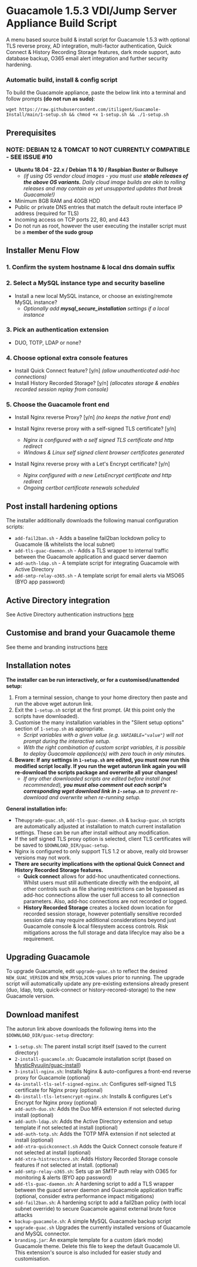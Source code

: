 # **Guacamole 1.5.3 VDI/Jump Server Appliance Build Script**

A menu based source build & install script for Guacamole 1.5.3 with optional TLS reverse proxy, AD integration, multi-factor authentication, Quick Connect & History Recording Storage features, dark mode support, auto database backup, O365 email alert integration and further security hardening.

### **Automatic build, install & config script**

To build the Guacamole appliance, paste the below link into a terminal and follow prompts **(do not run as sudo)**:

```
wget https://raw.githubusercontent.com/itiligent/Guacamole-Install/main/1-setup.sh && chmod +x 1-setup.sh && ./1-setup.sh
```

## **Prerequisites**
 ### NOTE: DEBIAN 12 & TOMCAT 10 NOT CURRENTLY COMPATIBLE - SEE ISSUE #10

- **Ubuntu 18.04 - 22.x / Debian 11 & 10 / Raspbian Buster or Bullseye**
  - *(if using OS vendor cloud images - you must use **stable releases of the above OS variants.**  Daily cloud image builds are akin to rolling releases and may contain as yet unsupported updates that break Guacamole!)*
- Minimum 8GB RAM and 40GB HDD
- Public or private DNS entries that match the default route interface IP address (required for TLS)
- Incoming access on TCP ports 22, 80, and 443
- Do not run as root, however the user executing the installer script must be a **member of the sudo group**

## **Installer Menu Flow**

### **1. Confirm the system hostname & local dns domain suffix**

### **2. Select a MySQL instance type and security baseline**

- Install a new local MySQL instance, or choose an existing/remote MySQL instance? 
  - *Optionally add **mysql_secure_installation** settings if a local instance*

### **3. Pick an authentication extension**

- DUO, TOTP, LDAP or none?  

### **4. Choose optional extra console features**
- Install Quick Connect feature? [y/n] *(allow unauthenticated add-hoc connections)*
- Install History Recorded Storage? [y/n] *(allocates storage & enables recorded session replay from console)*

### **5. Choose the Guacamole front end**

- Install Nginx reverse Proxy? [y/n] *(no keeps the native front end)*
   
- Install Nginx reverse proxy with a self-signed TLS certificate? [y/n]
  - *Nginx is configured with a self signed TLS certificate and http redirect*
  - *Windows & Linux self signed client browser certificates generated*

- Install Nginx reverse proxy with a Let's Encrypt certificate? [y/n] 
  - *Nginx configured with a new LetsEncrypt certificate and http redirect*
  - *Ongoing certbot certificate renewals scheduled* 

## **Post install hardening options**

The installer additionally downloads the following manual configuration scripts:
- `add-fail2ban.sh` - Adds a baseline fail2ban lockdown policy to Guacamole (& whitelists the local subnet)
- `add-tls-guac-daemon.sh` - Adds a TLS wrapper to internal traffic between the Guacamole application and guacd server daemon
- `add-auth-ldap.sh` - A template script for integrating Guacamole with Active Directory
- `add-smtp-relay-o365.sh` - A template script for email alerts via MSO65 (BYO app password)

## **Active Directory integration**

See Active Directory authentication instructions [here](https://github.com/itiligent/Guacamole-Install/blob/main/ACTIVE-DIRECTORY-HOW-TO.md)

## **Customise and brand your Guacamole theme**

See theme and branding instructions [here](https://github.com/itiligent/Guacamole-Install/tree/main/custom-theme-builder)


## **Installation notes**

**The installer can be run interactively, or for a customised/unattended setup:**
1. From a terminal session, change to your home directory then paste and run the above wget autorun link.
2. Exit the `1-setup.sh` script at the first prompt. (At this point only the scripts have downloaded).
3. Customise the many installation variables in the "Silent setup options" section of `1-setup.sh` as appropriate. 
    - *Script variables with a given value (e.g. `VARIABLE="value"`) will not prompt during the interactive setup.*
    - *With the right combination of custom script variables, it is possible to deploy Guacamole appliance(s) with zero touch in only minutes.*
4. **Beware: If any settings in `1-setup.sh` are edited, you must now run this modified script locally. If you run the wget autorun link again you will re-download the scripts package and overwrite all your changes!**
    - *If any other downloaded scripts are edited before install (not recommended), **you must also comment out each script's corresponding wget download link in `1-setup.sh`** to prevent re-download and overwrite when re-running setup.*

**General installation info:**
- The`upgrade-guac.sh`, `add-tls-guac-daemon.sh` & `backup-guac.sh` scripts are automatically adjusted at installation to match current installation settings. These can be run after install without any modification.
- If the self signed TLS proxy option is selected, client TLS certificates will be saved to `$DOWNLOAD_DIR/guac-setup`.
- Nginx is configured to only support TLS 1.2 or above, really old browser versions may not work.
- **There are security implications with the optional Quick Connect and History Recorded Storage features.**
   - **Quick connect** allows for add-hoc unauthenticated connections. Whilst users must still authenticate directly with the endpoint, all other controls such as file sharing restrictions can be bypassed as add-hoc connections allow the user full access to all connection parameters. Also, add-hoc connections are not recorded or logged. 
   - **History Recorded Storage** creates a locked down location for recorded session storage, however potentially sensitive recorded session data may require additional considerations beyond just Guacamole console & local filesystem access controls. Risk mitigations across the full storage and data lifecylce may also be a requirement.

## **Upgrading Guacamole**
To upgrade Guacamole, edit `upgrade-guac.sh` to reflect the desired `NEW_GUAC_VERSION` and `NEW_MYSQLJCON` values prior to running. The upgrade script will automatically update any pre-existing extensions already present (duo, ldap, totp, quick-connect or history-recored-storage) to the new Guacamole version.

## **Download manifest**

The autorun link above downloads the following items into the `$DOWNLOAD_DIR/guac-setup` directory:

- `1-setup.sh`: The parent install script itself (saved to the current directory)
- `2-install-guacamole.sh`: Guacamole installation script (based on [MysticRyuujin/guac-install](https://github.com/MysticRyuujin/guac-install))
- `3-install-nginx.sh`: Installs Nginx & auto-configures a front-end reverse proxy for Guacamole (optional)
- `4a-install-tls-self-signed-nginx.sh`: Configures self-signed TLS certificate for Nginx proxy (optional)
- `4b-install-tls-letsencrypt-nginx.sh`: Installs & configures Let's Encrypt for Nginx proxy (optional)
- `add-auth-duo.sh`: Adds the Duo MFA extension if not selected during install (optional)
- `add-auth-ldap.sh`: Adds the Active Directory extension and setup template if not selected at install (optional)
- `add-auth-totp.sh`: Adds the TOTP MFA extension if not selected at install (optional)
- `add-xtra-quickconnect.sh` Adds the Quick Connect console feature if not selected at install (optional)
- `add-xtra-histrecstore.sh`: Adds History Recorded Storage console features if not selected at install. (optional)
- `add-smtp-relay-o365.sh`: Sets up an SMTP auth relay with O365 for monitoring & alerts (BYO app password)
- `add-tls-guac-daemon.sh`: A hardening script to add a TLS wrapper between the guacd server daemon and Guacamole application traffic (optional, consider extra performance impact mitigations)
- `add-fail2ban.sh`: A hardening script to add a fail2ban policy (with local subnet override) to secure Guacamole against external brute force attacks
- `backup-guacamole.sh`: A simple MySQL Guacamole backup script
- `upgrade-guac.sh` Upgrades the currently installed versions of Guacamole and MySQL connector.
- `branding.jar`: An example template for a custom (dark mode) Guacamole theme. Delete this file to keep the default Guacamole UI. This extension's source is also included for easier study and customisation.
